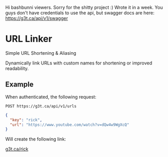 Hi bashbunni viewers. Sorry for the shitty project :) Wrote it in a week. You guys don't have credentials to use the api, but swagger docs are here: https://g3t.ca/api/v1/swagger

# URL Linker

Simple URL Shortening & Aliasing

Dynamically link URLs with custom names for shortening or improved readability.

## Example

When authenticated, the following request:

`POST https://g3t.ca/api/v1/urls`
```json
{
  "key": "rick",
  "url": "https://www.youtube.com/watch?v=dQw4w9WgXcQ"
}
```

Will create the following link:

[g3t.ca/rick](https://g3t.ca/rick)
